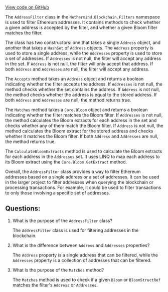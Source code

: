 [View code on GitHub](https://github.com/nethermindeth/nethermind/Nethermind.Facade/Filters/AddressFilter.cs)

The `AddressFilter` class in the `Nethermind.Blockchain.Filters` namespace is used to filter Ethereum addresses. It contains methods to check whether a given address is accepted by the filter, and whether a given Bloom filter matches the filter. 

The class has two constructors: one that takes a single `Address` object, and another that takes a `HashSet` of `Address` objects. The `Address` property is used to store a single address, while the `Addresses` property is used to store a set of addresses. If `Addresses` is not null, the filter will accept any address in the set. If `Address` is not null, the filter will only accept that address. If both `Address` and `Addresses` are null, the filter will accept any address.

The `Accepts` method takes an `Address` object and returns a boolean indicating whether the filter accepts the address. If `Addresses` is not null, the method checks whether the set contains the address. If `Address` is not null, the method checks whether the address is equal to the stored address. If both `Address` and `Addresses` are null, the method returns true.

The `Matches` method takes a `Core.Bloom` object and returns a boolean indicating whether the filter matches the Bloom filter. If `Addresses` is not null, the method calculates the Bloom extracts for each address in the set and checks whether any of them match the Bloom filter. If `Address` is not null, the method calculates the Bloom extract for the stored address and checks whether it matches the Bloom filter. If both `Address` and `Addresses` are null, the method returns true.

The `CalculateBloomExtracts` method is used to calculate the Bloom extracts for each address in the `Addresses` set. It uses LINQ to map each address to its Bloom extract using the `Core.Bloom.GetExtract` method.

Overall, the `AddressFilter` class provides a way to filter Ethereum addresses based on a single address or a set of addresses. It can be used in the larger project to filter addresses when querying the blockchain or processing transactions. For example, it could be used to filter transactions to only those involving a specific set of addresses.
## Questions: 
 1. What is the purpose of the `AddressFilter` class?
    
    The `AddressFilter` class is used for filtering addresses in the blockchain.

2. What is the difference between `Address` and `Addresses` properties?
    
    The `Address` property is a single address that can be filtered, while the `Addresses` property is a collection of addresses that can be filtered.

3. What is the purpose of the `Matches` method?
    
    The `Matches` method is used to check if a given `Bloom` or `BloomStructRef` matches the filter's `Address` or `Addresses`.